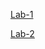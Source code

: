 [Lab-1](https://github.com/Suhas394/AIML-LABS/blob/main/Lab01%20(1).ipynb)

[Lab-2](https://github.com/Suhas394/AIML-LABS/blob/main/LAB02.ipynb)
